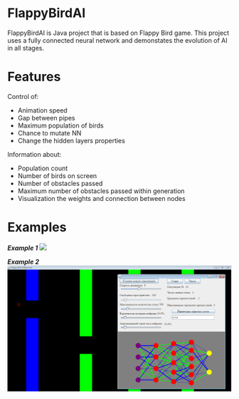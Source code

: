 # FlappyBirdAI


FlappyBirdAI is Java project that is based on Flappy Bird game. This project uses a fully connected neural network and demonstates the evolution of AI in all stages.
# Features
Control of:
  - Animation speed 
  - Gap between pipes 
  - Maximum population of birds 
  - Chance to mutate NN
  - Change the hidden layers properties
  
Information about:
  - Population count
  - Number of birds on screen
  - Number of obstacles passed
  - Maximum number of obstacles passed within generation
  - Visualization the weights and connection between nodes
# Examples
***Example 1***
![](Examples/flappy.gif)

***Example 2***
![](Examples/Example2.png)

